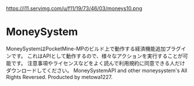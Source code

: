 https://i11.servimg.com/u/f11/19/73/46/03/moneys10.png
# MoneySystem
MoneySystemはPocketMine-MPのビルド上で動作する経済機能追加プラグインです。
これはAPIとして動作するので、様々なアクションを実行することが可能です。
注意事項やライセンスなどをよく読んで利用規約に同意できる人だけダウンロードしてください。
MoneySystemAPI and other moneysystem's All Rights Reversed. Producted by metowa1227.
